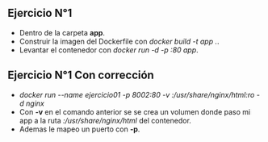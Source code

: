 ## Ejercicio N°1

- Dentro de la carpeta **app**.
- Construir la imagen del Dockerfile con _docker build -t app ._.
- Levantar el contenedor con _docker run -d -p <puerto>:80 app_.

## Ejercicio N°1 Con corrección

- _docker run --name ejercicio01 -p 8002:80 -v <Ruta de donde se encuntra mi app>:/usr/share/nginx/html:ro -d nginx_
- Con **-v** en el comando anterior se se crea un volumen donde paso mi app a la ruta _:/usr/share/nginx/html_ del contenedor.
- Ademas le mapeo un puerto con **-p**.
